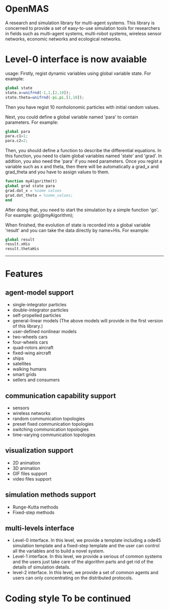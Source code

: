 # OpenMAS 
A research and simulation library for multi-agent systems. This library is concerned to provide a set of easy-to-use simulation tools for researchers in fields such as multi-agent systems, multi-robot systems, wireless sensor networks, economic networks and ecological networks.

# Level-0 interface is now avaiable

usage:
 Firstly, regist dynamic variables using global variable state. For example:
```octave
global state
state.x=unifrnd(-1,1,[2,10]);
state.theta=unifrnd(-pi,pi,[1,10]);
```
Then you have regist 10 nonholonomic particles with initial random values.

Next, you could define a global variable named 'para' to contain parameters. For example:
```octave
global para
para.c1=1;
para.c2=2;
```
Then, you should define a function to describe the differential equations. In this function, you need to claim global variables named 'state' and 'grad'. In addtion, you also need the 'para' if you need parameters. Once you regist a variable such as x and theta, then there will be automatically a grad_x and grad_theta and you have to assign values to them.
```octave
function myAlgorithm(t)
global grad state para
grad.dot_x = %some values
grad.dot_theta = %some_values;
end
```
After doing that, you need to start the simulation by a simple function 'go'. For example:
go(@myAlgorithm);

When finished, the evolution of state is recorded into a global variable 'result' and you can take the data directly by name+His. For example:
```octave
global result
result.xHis
result.thetaHis
```
---


# Features

## agent-model support 
* single-integrator particles 
* double-integrator particles 
* self-propelled particles 
* general-linear models 
(The above models will provide in the first version of this library.) 
* user-defined nonlinear models 
* two-wheels cars 
* four-wheels cars 
* quad-rotors aircraft 
* fixed-wing aircraft 
* ships 
* satellites 
* walking humans 
* smart grids 
* sellers and consumers

## communication capability support 
* sensors 
* wireless networks 
* random communication topologies 
* preset fixed communication topologies 
* switching communication topologies 
* time-varying communication topologies

## visualization support 
* 2D animation 
* 3D animation 
* GIF files support 
* video files support

## simulation methods support 
* Runge-Kutta methods 
* Fixed-step methods

## multi-levels interface 
* Level-0 interface. In this level, we provide a template including a ode45 simulation template and a fixed-step template and the user can control all the variables and to build a novel system. 
* Level-1 interface. In this level, we provide a serious of common systems and the users just take care of the algorithm parts and get rid of the details of simulation details. 
* level-2 interface. In this level, we provide a set of common agents and users can only concentrating on the distributed protocols.

# Coding style To be continued 
